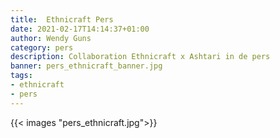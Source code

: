 ```yaml
---
title:  Ethnicraft Pers
date: 2021-02-17T14:14:37+01:00
author: Wendy Guns
category: pers
description: Collaboration Ethnicraft x Ashtari in de pers
banner: pers_ethnicraft_banner.jpg
tags:
- ethnicraft
- pers
---
```


{{< images "pers_ethnicraft.jpg">}}